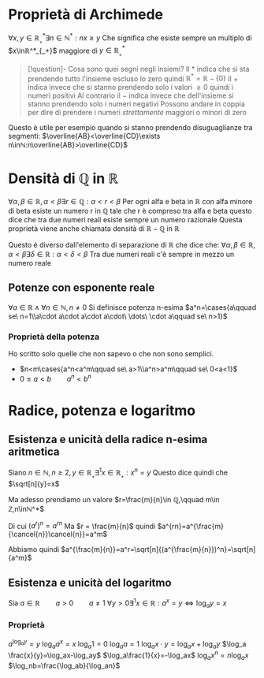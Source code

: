 # Proprietà di Archimede
$\forall x,y \in ℝ^*_{_+} \exists n\in ℕ^*:nx\geq y$
Che significa che esiste sempre un multiplo di  $x\inℝ^*_{_+}$ maggiore di $y\in ℝ^*_{_+}$

> [!question]- Cosa sono quei segni negli insiemi?
> Il $*$ indica che si sta prendendo tutto l'insieme escluso lo zero quindi $ℝ^*=ℝ-\{0\}$
> Il $+$ indica invece che si stanno prendendo solo i valori $\geq 0$ quindi i numeri positivi
> Al contrario il $-$ indica invece che dell'insieme si stanno prendendo solo i numeri negativi
> Possono andare in coppia per dire di prendere i numeri *strettamente* maggiori o minori di zero

Questo è utile per esempio quando si stanno prendendo disuguaglianze tra segmenti:
$\overline{AB}<\overline{CD}\exists n\inℕ:n\overline{AB}>\overline{CD}$

# Densità di ℚ in ℝ
$\forall \alpha, \beta\in ℝ, \alpha < \beta\exists r\in ℚ:\alpha<r<\beta$
Per ogni alfa e beta in ℝ con alfa minore di beta esiste un numero r in ℚ tale che r è compreso tra alfa e beta
questo dice che tra due numeri reali esiste sempre un numero razionale
Questa proprietà viene anche chiamata densità di $ℝ-ℚ$ in $ℝ$ 

Questo è diverso dall'elemento di separazione di $ℝ$ che dice che:
$\forall \alpha,\beta \in ℝ,\alpha < \beta \exists \delta\in ℝ: \alpha<\delta<\beta$
Tra due numeri reali c'è sempre in mezzo un numero reale

## Potenze con esponente reale
$\forall a \in ℝ\wedge \forall n\in ℕ, n\neq 0$
Si definisce potenza n-esima
$a^n=\cases{a\qquad se\ n=1\\a\cdot a\cdot a\cdot a\cdot\ \dots\ \cdot a\qquad se\ n>1}$
### Proprietà della potenza
Ho scritto solo quelle che non sapevo o che non sono semplici.
- $n<m\cases{a^n<a^m\qquad se\ a>1\\a^n>a^m\qquad se\ 0<a<1}$
- $0\leq a<b\qquad a^n<b^n$

# Radice, potenza e logaritmo
## Esistenza e unicità della radice n-esima aritmetica
Siano $n\in ℕ, n\geq2,y\in ℝ_{_+}\exists^{1}x\in ℝ_{_+}:x^n=y$
Questo dice quindi che $\sqrt[n]{y}=x$

Ma adesso prendiamo un valore $r=\frac{m}{n}\in ℚ,\qquad m\in ℤ,n\inℕ^*$

Di cui $(a^r)^n=a^{rn}$
Ma $r = \frac{m}{n}$ quindi $a^{rn}=a^{\frac{m}{\cancel{n}}\cancel{n}}=a^m$

Abbiamo quindi $a^{\frac{m}{n}}=a^r=\sqrt[n]{(a^{\frac{m}{n}})^n}=\sqrt[n]{a^m}$

## Esistenza e unicità del logaritmo
Sia $a\in ℝ\qquad a >0\qquad a \neq 1$
$\forall y>0\exists^1x\in ℝ:a^x=y\Leftrightarrow \log_a y = x$

### Proprietà
$a^{\log_ay}=y$
$\log_aa^x=x$
$\log_a1=0$
$\log_aa=1$
$\log_a x\cdot y=\log_a x + \log_a y$
$\log_a \frac{x}{y}=\log_ax-\log_ay$
$\log_a\frac{1}{x}=-\log_ax$
$\log_ax^n=n\log_ax$
$\log_nb=\frac{\log_ab}{\log_an}$

